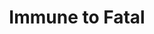 ---
title: "Immune to Fatal"
canonical: "skill/immune-to-fatal"
canonical_title: "Paladin Loresheet"
lists:
    - paladin-loresheet
tier: 5
min_type: "paladin-x/3"
osp_cost: 40
prerequisites: ["paladin-loresheet/damage-reduction-fatal"]
replacement: true
ladder: "damage-reduction-fatal"
---